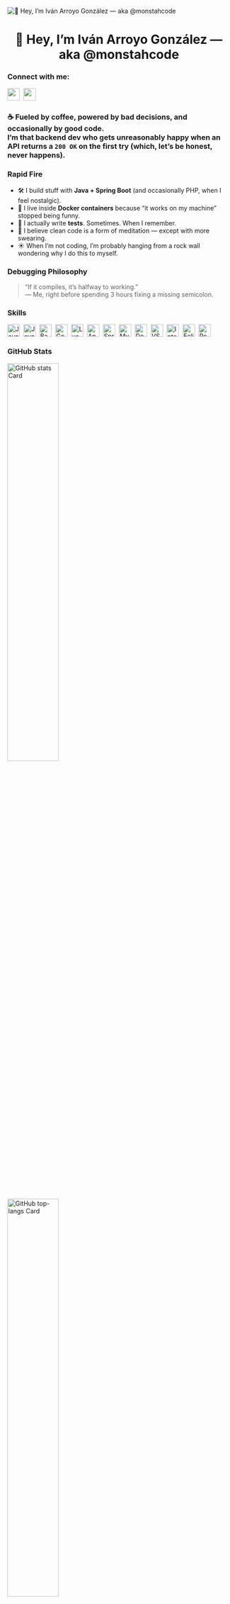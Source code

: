 ![👋 Hey, I’m Iván Arroyo González — aka @monstahcode](https://static.wixstatic.com/media/53fad0_ce0704caa0174d6aa9b2b8101a62fa77~mv2.gif)

<div id="toc">
  <ul align="center" style="list-style: none">
    <summary>
      <h1>
        👋 Hey, I’m Iván Arroyo González — aka @monstahcode
      </h1>
    </summary>
  </ul>
</div>

**<h3 align="left">Connect with me:</h3>** 
<p align="left"><a href="https://github.com/monstahcode" target="_blank"><img src="https://img.shields.io/badge/GitHub-100000?logo=github&logoColor=white" height="28" style="margin-right: 4px"></a> <a href="https://www.linkedin.com/in/iván-arroyo-gonzález-430612257" target="_blank"><img src="https://img.shields.io/badge/LinkedIn-0077B5?logo=linkedin&logoColor=white" height="28" style="margin-right: 4px"></a></p>

 **<h3 align="left">☕ Fueled by coffee, powered by bad decisions, and occasionally by good code.  
I’m that backend dev who gets unreasonably happy when an API returns a `200 OK` on the first try (which, let’s be honest, never happens).</h3>**

**<h3 align="left">Rapid Fire</h3>**

- 🛠️ I build stuff with **Java + Spring Boot** (and occasionally PHP, when I feel nostalgic).  
- 🐳 I live inside **Docker containers** because “it works on my machine” stopped being funny.  
- 🧪 I actually write **tests**. Sometimes. When I remember.  
- 🧘 I believe clean code is a form of meditation — except with more swearing.  
- ☀️ When I’m not coding, I’m probably hanging from a rock wall wondering why I do this to myself.


**<h3 align="left">Debugging Philosophy</h3>**

> “If it compiles, it’s halfway to working.”  
> — Me, right before spending 3 hours fixing a missing semicolon.

 **<h3 align="left">Skills</h3>**

<div style="display: flex; flex-wrap: wrap; gap: 4px; justify-content: left;"><img src="https://cdn.jsdelivr.net/gh/devicons/devicon/icons/javascript/javascript-original.svg" height="28" alt="JavaScript" style="margin-right: 4px"> <img src="https://skillicons.dev/icons?i=java" height="28" alt="Java" style="margin-right: 4px"> <img src="https://skillicons.dev/icons?i=bash" height="28" alt="Bash" style="margin-right: 4px"> <img src="https://skillicons.dev/icons?i=go" height="28" alt="Go" style="margin-right: 4px"> <img src="https://skillicons.dev/icons?i=lua" height="28" alt="Lua" style="margin-right: 4px"> <img src="https://skillicons.dev/icons?i=angular" height="28" alt="Angular" style="margin-right: 4px"> <img src="https://skillicons.dev/icons?i=spring" height="28" alt="Spring" style="margin-right: 4px"> <img src="https://skillicons.dev/icons?i=mysql" height="28" alt="MySQL" style="margin-right: 4px"> <img src="https://skillicons.dev/icons?i=docker" height="28" alt="Docker" style="margin-right: 4px"> <img src="https://skillicons.dev/icons?i=vscode" height="28" alt="VSCode" style="margin-right: 4px"> <img src="https://skillicons.dev/icons?i=idea" height="28" alt="Intellij" style="margin-right: 4px"> <img src="https://skillicons.dev/icons?i=eclipse" height="28" alt="Eclipse" style="margin-right: 4px"> <img src="https://skillicons.dev/icons?i=postman" height="28" alt="Postman" style="margin-right: 4px"></div>

 **<h3 align="left">GitHub Stats</h3>**

<p align="left">
  <img width="48%" src="https://github-readme-stats.vercel.app/api?username=monstahcode&theme=react&hide_title=false&hide_rank=false&show_icons=false&include_all_commits=false&count_private=true&line_height=23" alt="GitHub stats Card" />
</p>
<p align="left">
  <img width="48%" src="https://github-readme-stats.vercel.app/api/top-langs?username=monstahcode&theme=react&hide_title=false&layout=compact&langs_count=6&hide_progress=false&card_width=400" alt="GitHub top-langs Card" />
</p>

